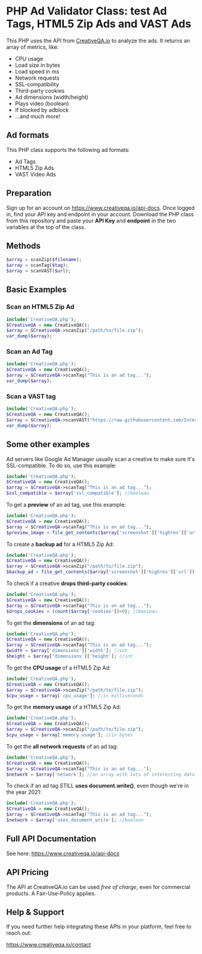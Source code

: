 # PHP Ad Validator Class: test Ad Tags, HTML5 Zip Ads and VAST Ads

This PHP uses the API from [CreativeQA.io](https://www.creativeqa.io) to analyze the ads. It returns an array of metrics, like:

* CPU usage
* Load size in bytes
* Load speed in ms
* Network requests
* SSL-compatibility
* Third-party cookies
* Ad dimensions (width/height)
* Plays video (boolean)
* If blocked by adblock
* ...and much more!

## Ad formats
This PHP class supports the following ad formats:

* Ad Tags
* HTML5 Zip Ads
* VAST Video Ads

## Preparation
Sign up for an account on https://www.creativeqa.io/api-docs. Once logged in, find your API key and endpoint in your account. Download the PHP class from this repository and paste your **API Key** and **endpoint** in the two variables at the top of the class.

## Methods
```php
$array = scanZip($filename);
$array = scanTag($tag);
$array = scanVAST($url);
```


## Basic Examples

### Scan an HTML5 Zip Ad
```php
include('CreativeQA.php');
$CreativeQA = new CreativeQA();
$array = $CreativeQA->scanZip("/path/to/file.zip");
var_dump($array);
```

### Scan an Ad Tag
```php
include('CreativeQA.php');
$CreativeQA = new CreativeQA();
$array = $CreativeQA->scanTag("This is an ad tag...");
var_dump($array);
```

### Scan a VAST tag
```php
include('CreativeQA.php');
$CreativeQA = new CreativeQA();
$array = $CreativeQA->scanVAST("https://raw.githubusercontent.com/InteractiveAdvertisingBureau/VAST_Samples/master/VAST%203.0%20Samples/Inline_Companion_Tag-test.xml");
var_dump($array);
```

## Some other examples
Ad servers like Google Ad Manager usually scan a creative to make sure it's SSL-compatible. To do so, use this example:
```php
include('CreativeQA.php');
$CreativeQA = new CreativeQA();
$array = $CreativeQA->scanTag("This is an ad tag...");
$ssl_compatible = $array['ssl_compatible']; //boolean
```

To get a **preview** of an ad tag, use this example:
```php
include('CreativeQA.php');
$CreativeQA = new CreativeQA();
$array = $CreativeQA->scanTag("This is an ad tag...");
$preview_image = file_get_contents($array['screenshot']['highres']['url']); //holds image in binary format
```

To create a **backup ad** for a HTML5 Zip Ad:
```php
include('CreativeQA.php');
$CreativeQA = new CreativeQA();
$array = $CreativeQA->scanZip("/path/to/file.zip");
$backup_ad = file_get_contents($array['screenshot']['highres']['url']); //holds image in binary format
```

To check if a creative **drops third-party cookies**:
```php
include('CreativeQA.php');
$CreativeQA = new CreativeQA();
$array = $CreativeQA->scanTag("This is an ad tag...");
$drops_cookies = (count($array['cookies'])>0); //boolean
```

To get the **dimensions** of an ad tag:
```php
include('CreativeQA.php');
$CreativeQA = new CreativeQA();
$array = $CreativeQA->scanTag("This is an ad tag...");
$width = $array['dimensions']['width']; //int
$height = $array['dimensions']['height']; //int
```

To get the **CPU usage** of a HTML5 Zip Ad:
```php
include('CreativeQA.php');
$CreativeQA = new CreativeQA();
$array = $CreativeQA->scanZip("/path/to/file.zip");
$cpu_usage = $array['cpu_usage']; //in milliseconds
```

To get the **memory usage** of a HTML5 Zip Ad:
```php
include('CreativeQA.php');
$CreativeQA = new CreativeQA();
$array = $CreativeQA->scanZip("/path/to/file.zip");
$cpu_usage = $array['memory_usage']; //in bytes
```

To get the **all network requests** of an ad tag:
```php
include('CreativeQA.php');
$CreativeQA = new CreativeQA();
$array = $CreativeQA->scanTag("This is an ad tag...");
$network = $array['network']; //an array with lots of interesting data
```

To check if an ad tag STILL **uses document.write()**, even though we're in the year 2021:
```php
include('CreativeQA.php');
$CreativeQA = new CreativeQA();
$array = $CreativeQA->scanTag("This is an ad tag...");
$network = $array['uses_document_write']; //boolean
```

## Full API Documentation
See here: https://www.creativeqa.io/api-docs

## API Pricing
The API at CreativeQA.io can be used *free of charge*, even for commercial products. A Fair-Use-Policy applies.

## Help & Support
If you need further help integrating these APIs in your platform, feel free to reach out:

https://www.creativeqa.io/contact
